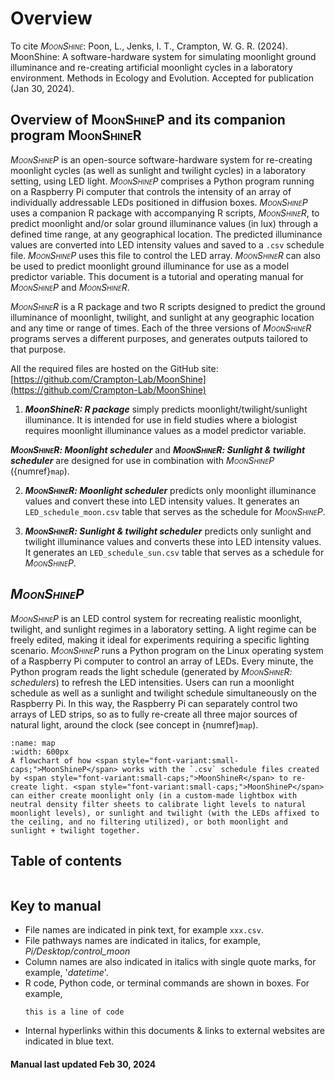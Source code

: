 
# Overview

To cite _<span style="font-variant:small-caps;">MoonShine</span>_:
Poon, L., Jenks, I. T., Crampton, W. G. R. (2024). MoonShine: A software-hardware system for simulating moonlight ground illuminance and re-creating artificial moonlight cycles in a laboratory environment. Methods in Ecology and Evolution. Accepted for publication (Jan 30, 2024).

## Overview of <span style="font-variant:small-caps;">MoonShineP</span> and its companion program <span style="font-variant:small-caps;">MoonShineR</span>



_<span style="font-variant:small-caps;">MoonShineP</span>_ is an open-source software-hardware system for re-creating moonlight cycles (as well as sunlight and twilight cycles) in a laboratory setting, using LED light. _<span style="font-variant:small-caps;">MoonShineP</span>_ comprises a Python program running on a Raspberry Pi computer that controls the intensity of an array of individually addressable LEDs positioned in diffusion boxes. _<span style="font-variant:small-caps;">MoonShineP</span>_ uses a companion R package with accompanying R scripts, _<span style="font-variant:small-caps;">MoonShineR</span>_, to predict moonlight and/or solar ground illuminance values (in lux) through a defined time range, at any geographical location. The predicted illuminance values are converted into LED intensity values and saved to a `.csv` schedule file. _<span style="font-variant:small-caps;">MoonShineP</span>_ uses this file to control the LED array. _<span style="font-variant:small-caps;">MoonShineR</span>_ can also be used to predict moonlight ground illuminance for use as a model predictor variable. This document is a tutorial and operating manual for _<span style="font-variant:small-caps;">MoonShineP</span>_ and _<span style="font-variant:small-caps;">MoonShineR</span>_.

_<span style="font-variant:small-caps;">MoonShineR</span>_ is a R package and two R scripts designed to predict the ground illuminance of moonlight, twilight, and sunlight at any geographic location and any time or range of times. Each of the three versions of _<span style="font-variant:small-caps;">MoonShineR</span>_ programs serves a different purposes, and generates outputs tailored to that purpose.

All the required files are hosted on the GitHub site:
[https://github.com/Crampton-Lab/MoonShine](https://github.com/Crampton-Lab/MoonShine)

1. _**<span style="font-varianRt:small-caps;">MoonShineR</span>: R package**_ simply predicts moonlight/twilight/sunlight illuminance. It is intended for use in field studies where a biologist requires moonlight illuminance values as a model predictor variable.

_**<span style="font-variant:small-caps;">MoonShineR</span>: Moonlight scheduler**_ and _**<span style="font-variant:small-caps;">MoonShineR</span>: Sunlight & twilight scheduler**_ are designed for use in combination with _<span style="font-variant:small-caps;">MoonShineP</span>_ ({numref}`map`).

2. _**<span style="font-variant:small-caps;">MoonShineR</span>: Moonlight scheduler**_ predicts only moonlight illuminance values and convert these into LED intensity values.  It generates an `LED_schedule_moon.csv` table that serves as the schedule for _<span style="font-variant:small-caps;">MoonShineP</span>_.

3. _**<span style="font-variant:small-caps;">MoonShineR</span>: Sunlight & twilight scheduler**_ predicts only sunlight and twilight illuminance values and converts these into LED intensity values. It generates an `LED_schedule_sun.csv` table that serves as a schedule for _<span style="font-variant:small-caps;">MoonShineP</span>_.

## _<span style="font-variant:small-caps;">MoonShineP</span>_

_<span style="font-variant:small-caps;">MoonShineP</span>_ is an LED control system for recreating realistic moonlight, twilight, and sunlight regimes in a laboratory setting. A light regime can be freely edited, making it ideal for experiments requiring a specific lighting scenario. _<span style="font-variant:small-caps;">MoonShineP</span>_ runs a Python program on the Linux operating system of a Raspberry Pi computer to control an array of LEDs. Every minute, the Python program reads the light schedule (generated by _<span style="font-variant:small-caps;">MoonShineR</span>: schedulers_) to refresh the LED intensities. Users can run a moonlight schedule as well as a sunlight and twilight schedule simultaneously on the Raspberry Pi. In this way, the Raspberry Pi can separately control two arrays of LED strips, so as to fully re-create all three major sources of natural light, around the clock (see concept in {numref}`map`).

```{figure} /images/map.png
:name: map
:width: 600px
A flowchart of how <span style="font-variant:small-caps;">MoonShineP</span> works with the `.csv` schedule files created by <span style="font-variant:small-caps;">MoonShineR</span> to re-create light. <span style="font-variant:small-caps;">MoonShineP</span> can either create moonlight only (in a custom-made lightbox with neutral density filter sheets to calibrate light levels to natural moonlight levels), or sunlight and twilight (with the LEDs affixed to the ceiling, and no filtering utilized), or both moonlight and sunlight + twilight together.
```

## Table of contents
```{tableofcontents}

```

## Key to manual

- File names are indicated in pink text, for example `xxx.csv`.
- File pathways names are indicated in italics, for example, _Pi/Desktop/control_moon_
- Column names are also indicated in italics with single quote marks, for example, '_datetime_'.
- R code, Python code, or terminal commands are shown in boxes. For example,
    ```
    this is a line of code
    ```
- Internal hyperlinks within this documents & links to external websites are indicated in blue text.

#### Manual last updated Feb 30, 2024